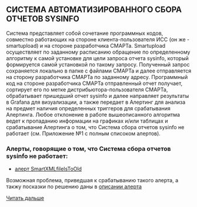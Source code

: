 ## СИСТЕМА АВТОМАТИЗИРОВАННОГО СБОРА ОТЧЕТОВ SYSINFO

Система представляет собой сочетание программных кодов, совместно работающих на стороне клиента-пользователя ИСС (он же - smartupload) и на стороне разработчика СМАРТа. 
Smartupload осуществляет по заданному расписанию обращение по определенному алгоритму к самой установке для цели запроса отчета sysinfo, который формируется самой установкой по такому запросу. Полученный запрос сохраняется локально в папке с файлами СМАРТа и далее отправляется на сторону разработчика СМАРТа по заданному адресу. Программный код на стороне разработчика СМАРТа отправленный отчет получает, сортирует его по метке дистрибьютора-пользователя СМАРТа, обрабатывает пришедший отчет sysinfo и далее направляет результаты в Grafana для визуализации, а также передает в Алертинг для анализа на предмет наличия определенных триггеров для срабатывания Алертинга.
Любое отклонение в работе вышеописанного алгоритма ведет к пропаданию информации на графиках и/или таблицах и срабатывание Алертинга о том, что Система сбора отчетов sysinfo не работает (см. Приложение №1 с полным списоком алертов). 

### Алерты, говорящие о том, что Система сбора отчетов sysinfo не работает:
 - [алерт SmartXMLfileIsToOld](http://smart.uniclass.ru/docs/errors/SmartXMLfileIsToOld.md)

Возможная проблема, приведшая к срабатыванию такого алерта, а такжу посказки по решению даны в [описании алерта](http://smart.uniclass.ru/docs/errors/SmartXMLfileIsToOld.md)

[Читать дальше](chapter-3.md)
